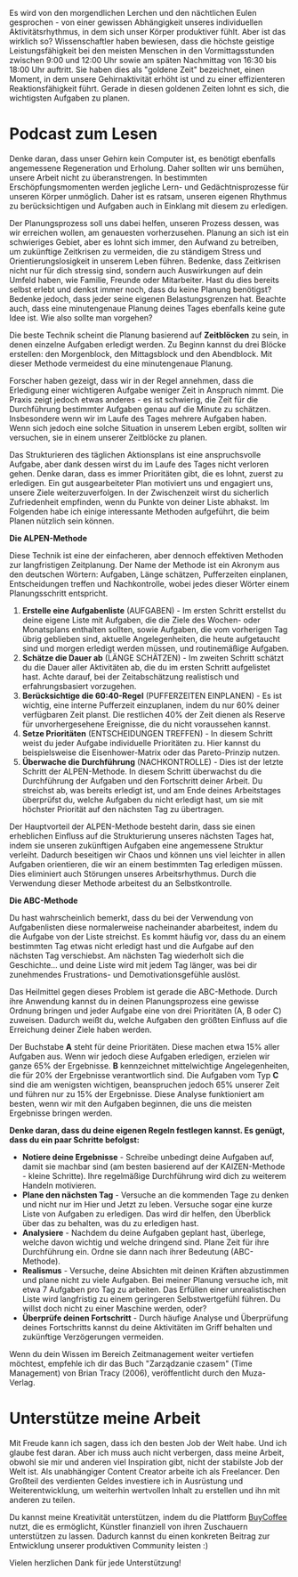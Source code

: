 Es wird von den morgendlichen Lerchen und den nächtlichen Eulen gesprochen - von einer gewissen Abhängigkeit unseres individuellen Aktivitätsrhythmus, in dem sich unser Körper produktiver fühlt. Aber ist das wirklich so? Wissenschaftler haben bewiesen, dass die höchste geistige Leistungsfähigkeit bei den meisten Menschen in den Vormittagsstunden zwischen 9:00 und 12:00 Uhr sowie am späten Nachmittag von 16:30 bis 18:00 Uhr auftritt. Sie haben dies als "goldene Zeit" bezeichnet, einen Moment, in dem unsere Gehirnaktivität erhöht ist und zu einer effizienteren Reaktionsfähigkeit führt. Gerade in diesen goldenen Zeiten lohnt es sich, die wichtigsten Aufgaben zu planen.


Podcast zum Lesen
===================

Denke daran, dass unser Gehirn kein Computer ist, es benötigt ebenfalls angemessene Regeneration und Erholung. Daher sollten wir uns bemühen, unsere Arbeit nicht zu überanstrengen. In bestimmten Erschöpfungsmomenten werden jegliche Lern- und Gedächtnisprozesse für unseren Körper unmöglich. Daher ist es ratsam, unseren eigenen Rhythmus zu berücksichtigen und Aufgaben auch in Einklang mit diesem zu erledigen.

Der Planungsprozess soll uns dabei helfen, unseren Prozess dessen, was wir erreichen wollen, am genauesten vorherzusehen. Planung an sich ist ein schwieriges Gebiet, aber es lohnt sich immer, den Aufwand zu betreiben, um zukünftige Zeitkrisen zu vermeiden, die zu ständigem Stress und Orientierungslosigkeit in unserem Leben führen. Bedenke, dass Zeitkrisen nicht nur für dich stressig sind, sondern auch Auswirkungen auf dein Umfeld haben, wie Familie, Freunde oder Mitarbeiter. Hast du dies bereits selbst erlebt und denkst immer noch, dass du keine Planung benötigst? Bedenke jedoch, dass jeder seine eigenen Belastungsgrenzen hat. Beachte auch, dass eine minutengenaue Planung deines Tages ebenfalls keine gute Idee ist. Wie also sollte man vorgehen?

Die beste Technik scheint die Planung basierend auf **Zeitblöcken** zu sein, in denen einzelne Aufgaben erledigt werden. Zu Beginn kannst du drei Blöcke erstellen: den Morgenblock, den Mittagsblock und den Abendblock. Mit dieser Methode vermeidest du eine minutengenaue Planung.

Forscher haben gezeigt, dass wir in der Regel annehmen, dass die Erledigung einer wichtigeren Aufgabe weniger Zeit in Anspruch nimmt. Die Praxis zeigt jedoch etwas anderes - es ist schwierig, die Zeit für die Durchführung bestimmter Aufgaben genau auf die Minute zu schätzen. Insbesondere wenn wir im Laufe des Tages mehrere Aufgaben haben. Wenn sich jedoch eine solche Situation in unserem Leben ergibt, sollten wir versuchen, sie in einem unserer Zeitblöcke zu planen.

Das Strukturieren des täglichen Aktionsplans ist eine anspruchsvolle Aufgabe, aber dank dessen wirst du im Laufe des Tages nicht verloren gehen. Denke daran, dass es immer Prioritäten gibt, die es lohnt, zuerst zu erledigen. Ein gut ausgearbeiteter Plan motiviert uns und engagiert uns, unsere Ziele weiterzuverfolgen. In der Zwischenzeit wirst du sicherlich Zufriedenheit empfinden, wenn du Punkte von deiner Liste abhakst. Im Folgenden habe ich einige interessante Methoden aufgeführt, die beim Planen nützlich sein können.

**Die ALPEN-Methode**

Diese Technik ist eine der einfacheren, aber dennoch effektiven Methoden zur langfristigen Zeitplanung. Der Name der Methode ist ein Akronym aus den deutschen Wörtern: Aufgaben, Länge schätzen, Pufferzeiten einplanen, Entscheidungen treffen und Nachkontrolle, wobei jedes dieser Wörter einem Planungsschritt entspricht.

1.  **Erstelle eine Aufgabenliste** (AUFGABEN) - Im ersten Schritt erstellst du deine eigene Liste mit Aufgaben, die die Ziele des Wochen- oder Monatsplans enthalten sollten, sowie Aufgaben, die vom vorherigen Tag übrig geblieben sind, aktuelle Angelegenheiten, die heute aufgetaucht sind und morgen erledigt werden müssen, und routinemäßige Aufgaben.
2.  **Schätze die Dauer ab** (LÄNGE SCHÄTZEN) - Im zweiten Schritt schätzt du die Dauer aller Aktivitäten ab, die du im ersten Schritt aufgelistet hast. Achte darauf, bei der Zeitabschätzung realistisch und erfahrungsbasiert vorzugehen.
3.  **Berücksichtige die 60:40-Regel** (PUFFERZEITEN EINPLANEN) - Es ist wichtig, eine interne Pufferzeit einzuplanen, indem du nur 60% deiner verfügbaren Zeit planst. Die restlichen 40% der Zeit dienen als Reserve für unvorhergesehene Ereignisse, die du nicht voraussehen kannst.
4.  **Setze Prioritäten** (ENTSCHEIDUNGEN TREFFEN) - In diesem Schritt weist du jeder Aufgabe individuelle Prioritäten zu. Hier kannst du beispielsweise die Eisenhower-Matrix oder das Pareto-Prinzip nutzen.
5.  **Überwache die Durchführung** (NACHKONTROLLE) - Dies ist der letzte Schritt der ALPEN-Methode. In diesem Schritt überwachst du die Durchführung der Aufgaben und den Fortschritt deiner Arbeit. Du streichst ab, was bereits erledigt ist, und am Ende deines Arbeitstages überprüfst du, welche Aufgaben du nicht erledigt hast, um sie mit höchster Priorität auf den nächsten Tag zu übertragen.

Der Hauptvorteil der ALPEN-Methode besteht darin, dass sie einen erheblichen Einfluss auf die Strukturierung unseres nächsten Tages hat, indem sie unseren zukünftigen Aufgaben eine angemessene Struktur verleiht. Dadurch beseitigen wir Chaos und können uns viel leichter in allen Aufgaben orientieren, die wir an einem bestimmten Tag erledigen müssen. Dies eliminiert auch Störungen unseres Arbeitsrhythmus. Durch die Verwendung dieser Methode arbeitest du an Selbstkontrolle.

**Die ABC-Methode**

Du hast wahrscheinlich bemerkt, dass du bei der Verwendung von Aufgabenlisten diese normalerweise nacheinander abarbeitest, indem du die Aufgabe von der Liste streichst. Es kommt häufig vor, dass du an einem bestimmten Tag etwas nicht erledigt hast und die Aufgabe auf den nächsten Tag verschiebst. Am nächsten Tag wiederholt sich die Geschichte... und deine Liste wird mit jedem Tag länger, was bei dir zunehmendes Frustrations- und Demotivationsgefühle auslöst.

Das Heilmittel gegen dieses Problem ist gerade die ABC-Methode. Durch ihre Anwendung kannst du in deinen Planungsprozess eine gewisse Ordnung bringen und jeder Aufgabe eine von drei Prioritäten (A, B oder C) zuweisen. Dadurch weißt du, welche Aufgaben den größten Einfluss auf die Erreichung deiner Ziele haben werden.

Der Buchstabe **A** steht für deine Prioritäten. Diese machen etwa 15% aller Aufgaben aus. Wenn wir jedoch diese Aufgaben erledigen, erzielen wir ganze 65% der Ergebnisse. **B** kennzeichnet mittelwichtige Angelegenheiten, die für 20% der Ergebnisse verantwortlich sind. Die Aufgaben vom Typ **C** sind die am wenigsten wichtigen, beanspruchen jedoch 65% unserer Zeit und führen nur zu 15% der Ergebnisse. Diese Analyse funktioniert am besten, wenn wir mit den Aufgaben beginnen, die uns die meisten Ergebnisse bringen werden.

**Denke daran, dass du deine eigenen Regeln festlegen kannst. Es genügt, dass du ein paar Schritte befolgst:**

*   **Notiere deine Ergebnisse** - Schreibe unbedingt deine Aufgaben auf, damit sie machbar sind (am besten basierend auf der KAIZEN-Methode - kleine Schritte). Ihre regelmäßige Durchführung wird dich zu weiterem Handeln motivieren.
*   **Plane den nächsten Tag** - Versuche an die kommenden Tage zu denken und nicht nur im Hier und Jetzt zu leben. Versuche sogar eine kurze Liste von Aufgaben zu erledigen. Das wird dir helfen, den Überblick über das zu behalten, was du zu erledigen hast.
*   **Analysiere** - Nachdem du deine Aufgaben geplant hast, überlege, welche davon wichtig und welche dringend sind. Plane Zeit für ihre Durchführung ein. Ordne sie dann nach ihrer Bedeutung (ABC-Methode).
*   **Realismus** - Versuche, deine Absichten mit deinen Kräften abzustimmen und plane nicht zu viele Aufgaben. Bei meiner Planung versuche ich, mit etwa 7 Aufgaben pro Tag zu arbeiten. Das Erfüllen einer unrealistischen Liste wird langfristig zu einem geringeren Selbstwertgefühl führen. Du willst doch nicht zu einer Maschine werden, oder?
*   **Überprüfe deinen Fortschritt** - Durch häufige Analyse und Überprüfung deines Fortschritts kannst du deine Aktivitäten im Griff behalten und zukünftige Verzögerungen vermeiden.

Wenn du dein Wissen im Bereich Zeitmanagement weiter vertiefen möchtest, empfehle ich dir das Buch "Zarządzanie czasem" (Time Management) von Brian Tracy (2006), veröffentlicht durch den Muza-Verlag.

Unterstütze meine Arbeit
===================

Mit Freude kann ich sagen, dass ich den besten Job der Welt habe. Und ich glaube fest daran. Aber ich muss auch nicht verbergen, dass meine Arbeit, obwohl sie mir und anderen viel Inspiration gibt, nicht der stabilste Job der Welt ist. Als unabhängiger Content Creator arbeite ich als Freelancer. Den Großteil des verdienten Geldes investiere ich in Ausrüstung und Weiterentwicklung, um weiterhin wertvollen Inhalt zu erstellen und ihn mit anderen zu teilen.

Du kannst meine Kreativität unterstützen, indem du die Plattform [BuyCoffee](https://buycoffee.to/leszekkrol) nutzt, die es ermöglicht, Künstler finanziell von ihren Zuschauern unterstützen zu lassen. Dadurch kannst du einen konkreten Beitrag zur Entwicklung unserer produktiven Community leisten :)

Vielen herzlichen Dank für jede Unterstützung!